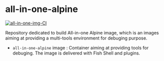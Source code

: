 # all-in-one-alpine
[![all-in-one-img-CI](https://github.com/ixxeL-docker/all-in-one/actions/workflows/all-in-one-alpine.yaml/badge.svg)](https://github.com/ixxeL-docker/all-in-one/actions/workflows/all-in-one-alpine.yaml)

Repository dedicated to build All-in-one Alpine image, which is an images aiming at providing a multi-tools environment for debuging purpose.

- `all-in-one-alpine` image : Container aiming at providing tools for debuging. The image is delivered with Fish Shell and plugins.
